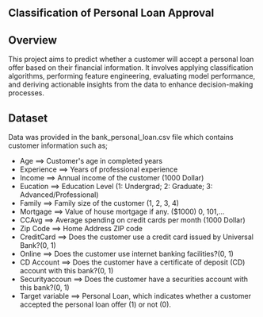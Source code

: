 ## Classification of Personal Loan Approval
  ## Overview
  This project aims to predict whether a customer will accept a personal loan offer based on their financial information. It involves applying classification algorithms, performing feature engineering, evaluating model performance, and deriving actionable insights from the data to enhance decision-making processes.
 ## Dataset
 Data was provided in the bank_personal_loan.csv file which contains customer information such as;
 - Age ==> Customer's age in completed years
 - Experience ==> Years of professional experience
 - Income ==> Annual income of the customer (1000 Dollar)
 - Eucation ==> Education Level (1: Undergrad; 2: Graduate; 3: Advanced/Professional)
 - Family ==> Family size of the customer (1, 2, 3, 4)
 - Mortgage ==> Value of house mortgage if any. ($1000) 0, 101,...
 - CCAvg ==> Average spending on credit cards per month (1000 Dollar)
 - Zip Code ==> Home Address ZIP code
 - CreditCard ==> Does the customer use a credit card issued by Universal Bank?(0, 1)
 - Online ==> Does the customer use internet banking facilities?(0, 1)
 - CD Account ==> Does the customer have a certificate of deposit (CD) account with this bank?(0, 1)
 - Securityaccoun ==> Does the customer have a securities account with this bank?(0, 1)
 - Target variable ==> Personal Loan, which indicates whether a customer accepted the personal loan offer (1) or not (0).


